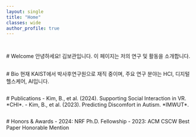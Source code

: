 ```yaml
---
layout: single
title: "Home"
classes: wide
author_profile: true
---
```


<style>
  html {
    scroll-behavior: smooth;
  }
  section {
    scroll-margin-top: 80px;
    padding-top: 2em;
  }
</style>

<section id="home">
# Welcome
안녕하세요! 김보관입니다. 이 페이지는 저의 연구 및 활동을 소개합니다.
</section>

<section id="bio">
# Bio
현재 KAIST에서 박사후연구원으로 재직 중이며, 주요 연구 분야는 HCI, 디지털 헬스케어, AI입니다.
</section>

<section id="publications">
# Publications
- Kim, B., et al. (2024). Supporting Social Interaction in VR. *CHI*.
- Kim, B., et al. (2023). Predicting Discomfort in Autism. *IMWUT*.
</section>

<section id="awards">
# Honors & Awards
- 2024: NRF Ph.D. Fellowship  
- 2023: ACM CSCW Best Paper Honorable Mention  
</section>
